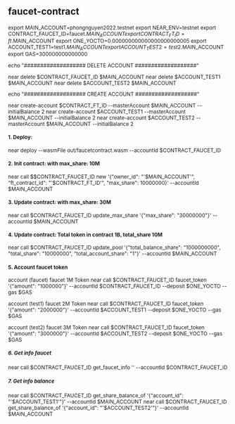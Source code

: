 ## faucet-contract
<sup>
  
  export MAIN_ACCOUNT=phongnguyen2022.testnet
  export NEAR_ENV=testnet
  export CONTRACT_FAUCET_ID=faucet.$MAIN_ACCOUNT
  export CONTRACT_FT_ID=ft.$MAIN_ACCOUNT
  export ONE_YOCTO=0.000000000000000000000005
  export ACCOUNT_TEST1=test1.$MAIN_ACCOUNT
  export ACCOUNT_TEST2=test2.$MAIN_ACCOUNT
  export GAS=300000000000000

  echo "################### DELETE ACCOUNT ###################"
  
  near delete $CONTRACT_FAUCET_ID $MAIN_ACCOUNT
  near delete $ACCOUNT_TEST1 $MAIN_ACCOUNT
  near delete $ACCOUNT_TEST2 $MAIN_ACCOUNT

   echo "################### CREATE ACCOUNT ###################"
  
   near create-account $CONTRACT_FT_ID --masterAccount $MAIN_ACCOUNT --initialBalance 2
   near create-account $ACCOUNT_TEST1 --masterAccount $MAIN_ACCOUNT --initialBalance 2
   near create-account $ACCOUNT_TEST2 --masterAccount $MAIN_ACCOUNT --initialBalance 2

   #### 1. Deploy:
   near deploy --wasmFile out/faucetcontract.wasm --accountId $CONTRACT_FAUCET_ID

   #### 2. Init contract: with max_share: 10M
   near call $$CONTRACT_FAUCET_ID new '{"owner_id": "'$MAIN_ACCOUNT'", "ft_contract_id": "'$CONTRACT_FT_ID'", "max_share": 10000000}' --accountId           $MAIN_ACCOUNT

   #### 3. Update contract: with max_share: 30M
   near call $CONTRACT_FAUCET_ID update_max_share '{"max_share": "30000000"}' --accountId $MAIN_ACCOUNT

   #### 4. Update contract: Total token in contract 1B, total_share 10M
   near call $CONTRACT_FAUCET_ID update_pool '{"total_balance_share": "1000000000", "total_share": "10000000", "total_account_share": "1"}' --accountId      $MAIN_ACCOUNT

   #### 5. Account faucet token
   account (faucet) faucet 1M Token 
   near call $CONTRACT_FAUCET_ID faucet_token '{"amount": "1000000"}' --accountId $CONTRACT_FAUCET_ID --deposit $ONE_YOCTO --gas $GAS

   account (test1) faucet 2M Token 
   near call $CONTRACT_FAUCET_ID faucet_token '{"amount": "2000000"}' --accountId $ACCOUNT_TEST1 --deposit $ONE_YOCTO --gas $GAS

   account (test2) faucet 3M Token 
   near call $CONTRACT_FAUCET_ID faucet_token '{"amount": "3000000"}' --accountId $ACCOUNT_TEST2 --deposit $ONE_YOCTO --gas $GAS

   ##### 6. Get info faucet
   near call $CONTRACT_FAUCET_ID get_faucet_info '' --accountId $CONTRACT_FAUCET_ID

   ##### 7. Get info balance
   near call $CONTRACT_FAUCET_ID get_share_balance_of '{"account_id": "'$ACCOUNT_TEST1'"}' --accountId $MAIN_ACCOUNT
   near call $CONTRACT_FAUCET_ID get_share_balance_of '{"account_id": "'$ACCOUNT_TEST2'"}' --accountId $MAIN_ACCOUNT
  
</sup>
